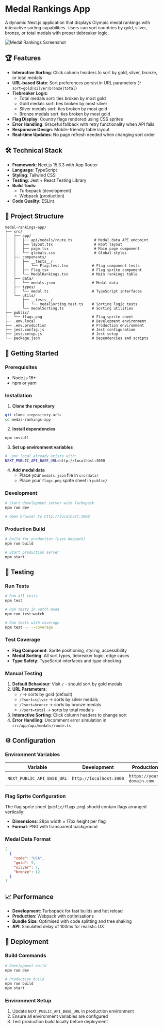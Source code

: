 # Medal Rankings App

A dynamic Next.js application that displays Olympic medal rankings with interactive sorting capabilities. Users can sort countries by gold, silver, bronze, or total medals with proper tiebreaker logic.

![Medal Rankings Screenshot](./public/app-sample.png)

## 🏆 Features

- **Interactive Sorting**: Click column headers to sort by gold, silver, bronze, or total medals
- **URL-based State**: Sort preferences persist in URL parameters (`?sort=gold|silver|bronze|total`)
- **Tiebreaker Logic**:
  - Total medals sort: ties broken by most gold
  - Gold medals sort: ties broken by most silver
  - Silver medals sort: ties broken by most gold
  - Bronze medals sort: ties broken by most gold
- **Flag Display**: Country flags rendered using CSS sprites
- **Error Handling**: Graceful fallback with retry functionality when API fails
- **Responsive Design**: Mobile-friendly table layout
- **Real-time Updates**: No page refresh needed when changing sort order

## 🛠 Technical Stack

- **Framework**: Next.js 15.3.3 with App Router
- **Language**: TypeScript
- **Styling**: Tailwind CSS
- **Testing**: Jest + React Testing Library
- **Build Tools**:
  - Turbopack (development)
  - Webpack (production)
- **Code Quality**: ESLint

## 📁 Project Structure

```
medal-rankings-app/
├── src/
│   ├── app/
│   │   ├── api/medals/route.ts          # Medal data API endpoint
│   │   ├── layout.tsx                   # Root layout
│   │   ├── page.tsx                     # Main page component
│   │   └── globals.css                  # Global styles
│   ├── components/
│   │   ├── __tests__/
│   │   │   └── Flag.test.tsx           # Flag component tests
│   │   ├── Flag.tsx                    # Flag sprite component
│   │   └── MedalRankings.tsx           # Main rankings table
│   ├── data/
│   │   └── medals.json                 # Medal data
│   ├── types/
│   │   └── medal.ts                    # TypeScript interfaces
│   └── utils/
│       ├── __tests__/
│       │   └── medalSorting.test.ts    # Sorting logic tests
│       └── medalSorting.ts             # Sorting utilities
├── public/
│   └── flags.png                       # Flag sprite sheet
├── .env.local                          # Development environment
├── .env.production                     # Production environment
├── jest.config.js                      # Jest configuration
├── jest.setup.js                       # Jest setup
└── package.json                        # Dependencies and scripts
```

## 🚀 Getting Started

### Prerequisites

- Node.js 18+
- npm or yarn

### Installation

1. **Clone the repository**

```bash
git clone <repository-url>
cd medal-rankings-app
```

2. **Install dependencies**

```bash
npm install
```

3. **Set up environment variables**

```bash
# .env.local already exists with:
NEXT_PUBLIC_API_BASE_URL=http://localhost:3000
```

4. **Add medal data**
   - Place your `medals.json` file in `src/data/`
   - Place your `flags.png` sprite sheet in `public/`

### Development

```bash
# Start development server with Turbopack
npm run dev

# Open browser to http://localhost:3000
```

### Production Build

```bash
# Build for production (uses Webpack)
npm run build

# Start production server
npm start
```

## 🧪 Testing

### Run Tests

```bash
# Run all tests
npm test

# Run tests in watch mode
npm run test:watch

# Run tests with coverage
npm test -- --coverage
```

### Test Coverage

- **Flag Component**: Sprite positioning, styling, accessibility
- **Medal Sorting**: All sort types, tiebreaker logic, edge cases
- **Type Safety**: TypeScript interfaces and type checking

### Manual Testing

1. **Default Behaviour**: Visit `/` - should sort by gold medals
2. **URL Parameters**:
   - `/` → sorts by gold (default)
   - `/?sort=silver` → sorts by silver medals
   - `/?sort=bronze` → sorts by bronze medals
   - `/?sort=total` → sorts by total medals
3. **Interactive Sorting**: Click column headers to change sort
4. **Error Handling**: Uncomment error simulation in `src/app/api/medals/route.ts`

## ⚙️ Configuration

### Environment Variables

| Variable                   | Development             | Production                | Description            |
| -------------------------- | ----------------------- | ------------------------- | ---------------------- |
| `NEXT_PUBLIC_API_BASE_URL` | `http://localhost:3000` | `https://your-domain.com` | Base URL for API calls |

### Flag Sprite Configuration

The flag sprite sheet (`public/flags.png`) should contain flags arranged vertically:

- **Dimensions**: 28px width × 17px height per flag
- **Format**: PNG with transparent background

### Medal Data Format

```json
[
  {
    "code": "USA",
    "gold": 9,
    "silver": 7,
    "bronze": 12
  }
]
```

## 📈 Performance

- **Development**: Turbopack for fast builds and hot reload
- **Production**: Webpack with optimisations
- **Bundle Size**: Optimised with code splitting and tree shaking
- **API**: Simulated delay of 100ms for realistic UX

## 🚀 Deployment

### Build Commands

```bash
# Development build
npm run dev

# Production build
npm run build
npm start
```

### Environment Setup

1. Update `NEXT_PUBLIC_API_BASE_URL` in production environment
2. Ensure all environment variables are configured
3. Test production build locally before deployment
